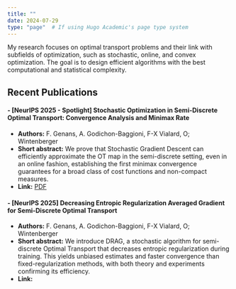 ```yaml
---
title: ""
date: 2024-07-29
type: "page"  # If using Hugo Academic's page type system
---
```


My research focuses on optimal transport problems and their link with subfields of optimization, such as stochastic, online, and convex optimization. The goal is to design efficient algorithms with the best computational and statistical complexity.

## Recent Publications

#### - [NeurIPS 2025 - Spotlight] Stochastic Optimization in Semi-Discrete Optimal Transport: Convergence Analysis and Minimax Rate
- **Authors:** F. Genans, A. Godichon-Baggioni, F-X Vialard, O; Wintenberger
- **Short abstract:** We prove that Stochastic Gradient Descent can efficiently approximate the OT map in the semi-discrete setting, even in an online fashion, establishing the first minimax convergence guarantees for a broad class of cost functions and non-compact measures.
- **Link:** [PDF](./Stochastic_Optimization_in_Semi_Discrete_Optimal_Transport__Convergence_Analysis_and_Minimax_Rate.pdf)


#### - [NeurIPS 2025] Decreasing Entropic Regularization Averaged Gradient for Semi-Discrete Optimal Transport
- **Authors:** F. Genans, A. Godichon-Baggioni, F-X Vialard, O; Wintenberger
- **Short abstract:** We introduce DRAG, a stochastic algorithm for semi-discrete Optimal Transport that decreases entropic regularization during training. This yields unbiased estimates and faster convergence than fixed-regularization methods, with both theory and experiments confirming its efficiency.
- **Link:** 
  
